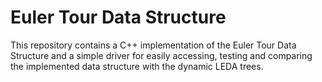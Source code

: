 # Euler Tour Data Structure
 This repository contains a C++ implementation of the Euler Tour Data Structure and a simple driver for easily accessing, testing and comparing the implemented data structure with the dynamic LEDA trees.

